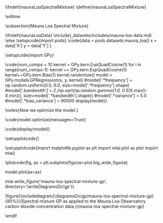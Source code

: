 \ifndef{maunaLoaSpectralMixture}
\define{maunaLoaSpectralMixture}

\editme

\subsection{Mauna Loa Spectral Mixture}

\ifndef{maunaLoaData}
\include{_datasets/includes/mauna-loa-data.md}
\else
\setupcode{import pods}
\code{data = pods.datasets.mauna_loa()
x = data['X']
y = data['Y']
}

\setupcode{import GPy}

\code{num_comps = 10
kernel = GPy.kern.ExpQuadCosine(1)
for i in range(num_comps-1):
    kernel += GPy.kern.ExpQuadCosine(1)
kernel+=GPy.kern.Bias(1)
kernel.randomize()
model = GPy.models.GPRegression(x, y, kernel)
#model['.*frequency'] = np.random.uniform(0.0, 6.0, size=model['.*frequency'].shape)
#model['.*bandwidth'] = 2./np.sqrt(np.random.gamma(1.0, 0.5*(X.max()-X.min()), size=model['.*bandwidth'].shape))
#model['.*variance'] = 5.0
#model['.*bias_variance'] = 90000
display(model)}

\notes{Now we optimize the model.}

\code{model.optimize(messages=True)}


\code{display(model)}

\setupplotcode{}

\setupplotcode{import matplotlib.pyplot as plt
import mlai.plot as plot
import mlai}

\plotcode{fig, ax = plt.subplots(figsize=plot.big_wide_figsize)

model.plot(ax=ax)

mlai.write_figure('mauna-loa-spectral-mixture-gp', directory='\writeDiagramsDir/gp')}

\figure{\includediagram{\diagramsDir/gp/mauna-loa-spectral-mixture-gp}{80%}}{Spectral mixture GP as applied to the Mauna Loa Observatory carbon dioxide concentration data.}{mauna-loa-spectral-mixture-gp}

\endif
